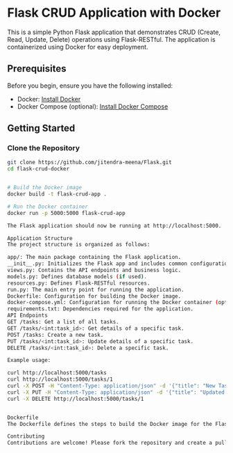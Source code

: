 # Flask CRUD Application with Docker

This is a simple Python Flask application that demonstrates CRUD (Create, Read, Update, Delete) operations using Flask-RESTful. The application is containerized using Docker for easy deployment.

## Prerequisites

Before you begin, ensure you have the following installed:

- Docker: [Install Docker](https://docs.docker.com/get-docker/)
- Docker Compose (optional): [Install Docker Compose](https://docs.docker.com/compose/install/)

## Getting Started

### Clone the Repository

```bash
git clone https://github.com/jitendra-meena/Flask.git
cd flask-crud-docker


# Build the Docker image
docker build -t flask-crud-app .

# Run the Docker container
docker run -p 5000:5000 flask-crud-app

The Flask application should now be running at http://localhost:5000.

Application Structure
The project structure is organized as follows:

app/: The main package containing the Flask application.
__init__.py: Initializes the Flask app and includes common configurations.
views.py: Contains the API endpoints and business logic.
models.py: Defines database models (if used).
resources.py: Defines Flask-RESTful resources.
run.py: The main entry point for running the application.
Dockerfile: Configuration for building the Docker image.
docker-compose.yml: Configuration for running the Docker container (optional).
requirements.txt: Dependencies required for the application.
API Endpoints
GET /tasks: Get a list of all tasks.
GET /tasks/<int:task_id>: Get details of a specific task.
POST /tasks: Create a new task.
PUT /tasks/<int:task_id>: Update details of a specific task.
DELETE /tasks/<int:task_id>: Delete a specific task.

Example usage:

curl http://localhost:5000/tasks
curl http://localhost:5000/tasks/1
curl -X POST -H "Content-Type: application/json" -d '{"title": "New Task", "description": "Task description"}' http://localhost:5000/tasks
curl -X PUT -H "Content-Type: application/json" -d '{"title": "Updated Task", "description": "Updated description"}' http://localhost:5000/tasks/1
curl -X DELETE http://localhost:5000/tasks/1


Dockerfile
The Dockerfile defines the steps to build the Docker image for the Flask application. It includes the necessary dependencies and sets up the environment for running the application.

Contributing
Contributions are welcome! Please fork the repository and create a pull request with your changes.